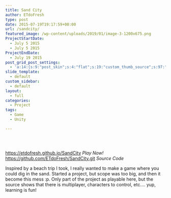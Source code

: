 ```yaml
---
title: Sand City
author: ETdoFresh
type: post
date: 2015-07-19T19:17:59+00:00
url: /sandcity/
featured_image: /wp-content/uploads/2019/01/image-3-1200x675.png
ProjectStartDate:
  - July 5 2015
  - July 5 2015
ProjectEndDate:
  - July 19 2015
post_grid_post_settings:
  - 'a:14:{s:9:"post_skin";s:4:"flat";s:19:"custom_thumb_source";s:97:"https://www.etdofresh.com/wp-content/plugins/post-grid/assets/frontend/css/images/placeholder.png";s:16:"thumb_custom_url";s:0:"";s:17:"font_awesome_icon";s:0:"";s:23:"font_awesome_icon_color";s:0:"";s:22:"font_awesome_icon_size";s:0:"";s:17:"custom_youtube_id";s:0:"";s:15:"custom_vimeo_id";s:0:"";s:21:"custom_dailymotion_id";s:0:"";s:14:"custom_mp3_url";s:0:"";s:20:"custom_soundcloud_id";s:0:"";s:16:"custom_video_MP4";s:0:"";s:16:"custom_video_OGV";s:0:"";s:17:"custom_video_WEBM";s:0:"";}'
slide_template:
  - default
custom_sidebar:
  - default
layout:
  - full
categories:
  - Project
tags:
  - Game
  - Unity

---
```

<div class="wp-block-columns has-2-columns">
  <div class="wp-block-column">
    <figure class="wp-block-image"><img class="wp-image-1280" src="https://www.etdofresh.com/wp-content/uploads/2019/01/image-3-1024x576.png" alt="" srcset="http://localhost/wp-content/uploads/2019/01/image-3-1024x576.png 1024w, http://localhost/wp-content/uploads/2019/01/image-3-1080x608.png 1080w, http://localhost/wp-content/uploads/2019/01/image-3-300x169.png 300w, http://localhost/wp-content/uploads/2019/01/image-3-768x432.png 768w, http://localhost/wp-content/uploads/2019/01/image-3-1200x675.png 1200w, http://localhost/wp-content/uploads/2019/01/image-3.png 1920w" sizes="(max-width: 1024px) 100vw, 1024px" /></figure>
  </div>
  
  <div class="wp-block-column">
     
  </div>
</div>

<p class="SoftwareLink">
  <a href="https://etdofresh.github.io/SandCity" target="_blank" rel="noreferrer noopener" aria-label="https://etdofresh.github.io/SandCity (opens in a new tab)">https://etdofresh.github.io/SandCity</a> <em>Play Now!</em><br /><a href="https://github.com/ETdoFresh/SandCity.git" target="_blank" rel="noreferrer noopener" aria-label="https://github.com/ETdoFresh/SandCity.git (opens in a new tab)">https://github.com/ETdoFresh/SandCity.git</a> <em>Source Code</em>
</p>

<p class="SoftwareDescription">
  Inspired by a beach trip I took, I really wanted to make a game where you could dig in the sand. Started a project, but scope was too big, and then it become this mess :p. Only part of the project as playable here, but the source shows that there is multiplayer, characters to control, etc&#8230;. yup, learning is fun!
</p>